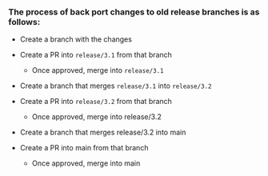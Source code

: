 ### The process of back port changes to old release branches is as follows:

- Create a branch with the changes

- Create a PR into `release/3.1` from that branch

  - Once approved, merge into `release/3.1`

- Create a branch that merges `release/3.1` into `release/3.2`

- Create a PR into `release/3.2` from that branch

  - Once approved, merge into release/3.2

- Create a branch that merges release/3.2 into main

- Create a PR into main from that branch

  - Once approved, merge into main